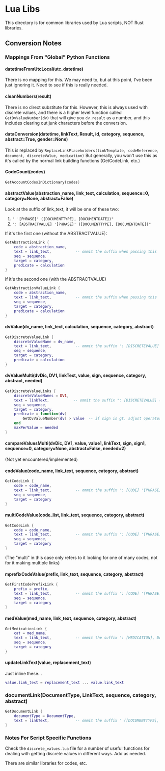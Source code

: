 # Lua Libs

This directory is for common libraries used by Lua scripts, NOT Rust libraries.

## Conversion Notes

### Mappings From "Global" Python Functions

#### datetimeFromUtcLocal(utc_datetime)

There is no mapping for this.  We may need to, but at this point, I've been
just ignoring it.  Need to see if this is really needed.

#### cleanNumbers(result)

There is no direct substitute for this. However, this is always used with
discrete values, and there is a higher level function called
`GetDvValueNumber(dv)` that will give you `dv.result` as a number, and this
includes clearing out junk characters before the conversion.

#### dataConversion(datetime, linkText, Result, id, category, sequence, abstract=True, gender=None)

This is replaced by `ReplaceLinkPlaceholders(linkTemplate, codeReference, document, discreteValue, medication)`
But generally, you won't use this as it's called by the normal link building
functions (GetCodeLink, etc.)

#### CodeCount(codes)

`GetAccountCodesInDictionary(codes)`

#### abstractValue(abstraction_name, link_text, calculation, sequence=0, category=None, abstract=False)

Look at the suffix of link_text, it will be one of these two:

1. `" '[PHRASE]' ([DOCUMENTTYPE], [DOCUMENTDATE])"`
2. `": [ABSTRACTVALUE] '[PHRASE]' ([DOCUMENTTYPE], [DOCUMENTDATE])"`

If it's the first one (without the ABSTRACTVALUE):

```lua
GetAbstractionLink {
    code = abstraction_name,
    text = link_text,           -- ommit the suffix when passing this
    seq = sequence,
    target = category,
    predicate = calculation
}
```

If it's the second one (with the ABSTRACTVALUE) 

```lua
GetAbstractionValueLink {
    code = abstraction_name,
    text = link_text,           -- ommit the suffix when passing this
    seq = sequence,
    target = category,
    predicate = calculation
}
```

#### dvValue(dv_name, link_text, calculation, sequence, category, abstract)

```lua
GetDiscreteValueLink {
    discreteValueName = dv_name,
    text = link_text,           -- ommit the suffix ": [DISCRETEVALUE] (Result Date: [RESULTDATE])"
    seq = sequence,
    target = category,
    predicate = calculation
}
```

#### dvValueMulti(dvDic, DV1, linkText, value, sign, sequence, category, abstract, needed)

```lua
GetDiscreteValueLinks {
    discreteValueNames = DV1,
    text = linkText,           -- ommit the suffix ": [DISCRETEVALUE] (Result Date: [RESULTDATE])"
    seq = sequence,
    target = category,
    predicate = function(dv)
        GetDvValueNumber(dv) > value  -- if sign is gt. adjust operator according to sign function
    end
    maxPerValue = needed
}
```

#### compareValuesMulti(dvDic, DV1, value, value1, linkText, sign, sign1, sequence=0, category=None, abstract=False, needed=2)

(Not yet encountered/implemented)

#### codeValue(code_name, link_text, sequence, category, abstract)

```lua
GetCodeLink {
    code = code_name,
    text = link_text,           -- ommit the suffix ": [CODE] '[PHRASE]' ([DOCUMENTTYPE], [DOCUMENTDATE])"
    seq = sequence,
    target = category
}
```

#### multiCodeValue(code_list, link_text, sequence, category, abstract)

```lua
GetCodeLink {
    code = code_name,
    text = link_text,           -- ommit the suffix ": [CODE] '[PHRASE]' ([DOCUMENTTYPE], [DOCUMENTDATE])"
    seq = sequence,
    target = category
}
```

(The "multi" in this case only refers to it looking for one of many codes,
not for it making multiple links)

#### mprefixCodeValue(prefix, link_text, sequence, category, abstract)

```lua
GetFirstCodePrefixLink {
    prefix = prefix,
    text = link_text,           -- ommit the suffix ": [CODE] '[PHRASE]' ([DOCUMENTTYPE], [DOCUMENTDATE])"
    seq = sequence,
    target = category
}
```

#### medValue(med_name, link_text, sequence, category, abstract)

```lua
GetMedicationLink {
    cat = med_name,
    text = link_text,           -- ommit the suffix ": [MEDICATION], Dosage [DOSAGE], Route [ROUTE] ([STARTDATE])"
    seq = sequence,
    target = category
}
```

#### updateLinkText(value, replacement_text)

Just inline these...

```lua
value.link_text = replacement_text ... value.link_text
```

### documentLink(DocumentType, LinkText, sequence, category, abstract)

```lua
GetDocumentLink {
    documentType = DocumentType,
    text = linkText,            -- ommit the suffix " ([DOCUMENTTYPE], [DOCUMENTDATE])"
}
```

### Notes For Script Specific Functions

Check the `discrete_values.lua` file for a number of useful functions for
dealing with getting discrete values in different ways.  Add as needed.

There are similar libraries for codes, etc.